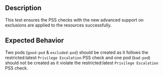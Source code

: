 ## Description

This test ensures the PSS checks with the new advanced support on exclusions are applied to the resources successfully.

## Expected Behavior

Two pods (`good-pod` & `excluded-pod`) should be created as it follows the restricted:latest `Privilege Escalation` PSS check and one pod (`bad-pod`) should not be created as it violate the restricted:latest `Privilege Escalation` PSS check.
